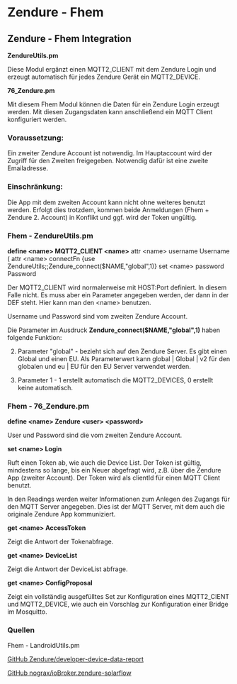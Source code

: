 # Zendure - Fhem
 ## Zendure - Fhem Integration

**ZendureUtils.pm**

Diese Modul ergänzt einen MQTT2_CLIENT mit dem Zendure Login und erzeugt automatisch für jedes Zendure Gerät ein MQTT2_DEVICE. 

**76_Zendure.pm**

Mit diesem Fhem Modul können die Daten für ein Zendure Login erzeugt werden. Mit diesen Zugangsdaten kann anschließend ein MQTT Client konfiguriert werden. 

### Voraussetzung:
Ein zweiter Zendure Account ist notwendig. Im Hauptaccount wird der Zugriff für den Zweiten freigegeben. Notwendig dafür ist eine zweite Emailadresse.

### Einschränkung:
Die App mit dem zweiten Account kann nicht ohne weiteres benutzt werden. Erfolgt dies trotzdem, kommen beide Anmeldungen (Fhem + Zendure 2. Account) in Konflikt und ggf. wird der Token ungültig.

### Fhem  - ZendureUtils.pm
**define \<name\> MQTT2_CLIENT \<name\>**
attr \<name\> username Username (
attr \<name\> connectFn {use ZendureUtils;;Zendure_connect($NAME,"global",1)}
set \<name\> password Password 

Der MQTT2_CLIENT wird normalerweise mit HOST:Port definiert. In diesem Falle nicht. Es muss aber ein Parameter angegeben werden, der dann in der DEF steht. Hier kann man den \<name\> benutzen. 

Username und Password sind vom zweiten Zendure Account. 

Die Parameter im Ausdruck **Zendure_connect($NAME,"global",1)** haben folgende Funktion:

2. Parameter "global" - bezieht sich auf den Zendure Server. Es gibt einen Global und einen EU. Als Parameterwert kann global | Global | v2 für den globalen und eu | EU für den EU Server verwendet werden. 

3. Parameter 1 - 1 erstellt automatisch die MQTT2_DEVICES, 0 erstellt keine automatisch.


### Fhem  - 76_Zendure.pm
**define \<name\> Zendure \<user\> \<password\>**

User und Password sind die vom zweiten Zendure Account.

**set \<name\> Login**

Ruft einen Token ab, wie auch die Device List. Der Token ist gültig, mindestens so lange, bis ein Neuer abgefragt wird, z.B. über die Zendure App (zweiter Account).
Der Token wird als clientId für einen MQTT Client benutzt.

In den Readings werden weiter Informationen zum Anlegen des Zugangs für den MQTT Server angegeben. Dies ist der MQTT Server, mit dem auch die originale Zendure App kommuniziert.

**get  \<name\>  AccessToken**

Zeigt die Antwort der Tokenabfrage.

**get  \<name\>  DeviceList**

Zeigt die Antwort der DeviceList abfrage.

**get  \<name\>  ConfigProposal**

Zeigt ein vollständig ausgefülltes Set zur Konfiguration eines MQTT2_CIENT und MQTT2_DEVICE, wie auch ein Vorschlag zur Konfiguration einer Bridge im Mosquitto.

### Quellen
Fhem - LandroidUtils.pm

[GitHub Zendure/developer-device-data-report](https://github.com/Zendure/developer-device-data-report)

[GitHub nograx/ioBroker.zendure-solarflow](https://github.com/nograx/ioBroker.zendure-solarflow)

